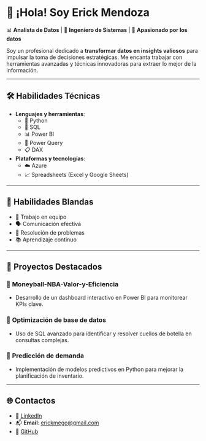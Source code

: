 # 👋 ¡Hola! Soy Erick Mendoza  
📊 **Analista de Datos** | 🚀 **Ingeniero de Sistemas** | 🌟 **Apasionado por los datos**  

Soy un profesional dedicado a **transformar datos en insights valiosos** para impulsar la toma de decisiones estratégicas. Me encanta trabajar con herramientas avanzadas y técnicas innovadoras para extraer lo mejor de la información.

---

## 🛠️ **Habilidades Técnicas**  
- **Lenguajes y herramientas**:  
  - 🐍 Python  
  - 🐘 SQL  
  - 📊 Power BI  
  - 🔗 Power Query  
  - 📋 DAX  
- **Plataformas y tecnologías**:  
  - ☁️ Azure  
  - 📈 Spreadsheets (Excel y Google Sheets)  

---

## 🤝 **Habilidades Blandas**  
- 👥 Trabajo en equipo  
- 🗣️ Comunicación efectiva  
- 🧩 Resolución de problemas  
- 📚 Aprendizaje continuo  

---

## 🌟 **Proyectos Destacados**  
### 📂 **Moneyball-NBA-Valor-y-Eficiencia**  
- Desarrollo de un dashboard interactivo en Power BI para monitorear KPIs clave.  

### 📂 **Optimización de base de datos**  
- Uso de SQL avanzado para identificar y resolver cuellos de botella en consultas complejas.  

### 📂 **Predicción de demanda**  
- Implementación de modelos predictivos en Python para mejorar la planificación de inventario.  

---

## 🌐 **Contactos**  
- 💼 [LinkedIn](https://www.linkedin.com/in/erick-mendoza-gomez/)  
- 📬 **Email**: erickmego@gmail.com  
- 🚀 [GitHub](https://github.com/Erick-saul)  
